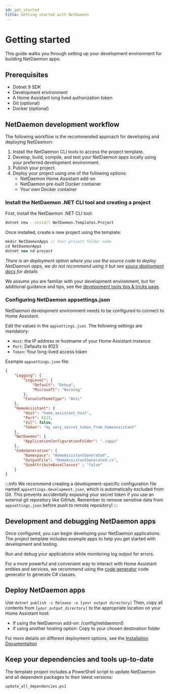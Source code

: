 ```yaml
---
id: get_started
title: Getting started with NetDaemon
---
```


# Getting started

This guide walks you through setting up your development environment for
building NetDaemon apps.

## Prerequisites

- Dotnet 9 SDK
- Development environment
- A Home Assistant long lived authorization token
- Git (optional)
- Docker (optional)

## NetDaemon development workflow

The following workflow is the recommended approach
for developing and deploying NetDaemon:

1. Install the NetDaemon CLI tools to access the project template.
2. Develop, build, compile, and test your NetDaemon apps locally using your preferred development environment.
3. Publish your project.
4. Deploy your project using one of the following options:
    - NetDaemon Home Assistant add-on
    - NetDaemon pre-built Docker container
    - Your own Docker container

### Install the NetDaemon .NET CLI tool and creating a project

First, install the NetDaemon .NET CLI tool:

```bash
dotnet new --install NetDaemon.Templates.Project
```

Once installed, create a new project using the template:

```csharp
mkdir NetDaemonApps // Your project folder name
cd NetDaemonApps
dotnet new nd-project
```

*There is an deployment option where you use the source code
to deploy NetDaemon apps, we do not recommend using it but see
[souce deployment docs](development_source_deploy.md)
for details*

We assume you are familiar with your development environment,
but for additional guidance and tips, see the
[development tools tips & tricks page](development_tools.md).

### Configuring NetDaemon appsettings.json

NetDaemon development environment needs to be configured to
connect to Home Assistant.

Edit the values in the `appsettings.json`. The following settings are mandatory:

- `Host`: the IP address or hostname of your Home Assistant instance
- `Port`: Defaults to 8123
- `Token`: Your long-lived access token

Example `appsettings.json` file:

```json
{
    "Logging": {
        "LogLevel": {
            "Default": "Debug",
            "Microsoft": "Warning"
        },
        "ConsoleThemeType": "Ansi"
    },
    "HomeAssistant": {
        "Host": "home_assistant_host",
        "Port": 8123,
        "Ssl": false,
        "Token": "my_very_secret_token_from_homeassistant"
    },
    "NetDaemon": {
        "ApplicationConfigurationFolder": "./apps"
    },
    "CodeGeneration": {
        "Namespace": "HomeAssistantGenerated",
        "OutputFile": "HomeAssistantGenerated.cs",
        "UseAttributeBaseClasses" : "false"
    }
}
```

:::info
We recommend creating a development-specific configuration file named
`appsettings.development.json`, which is automatically excluded from Git.
This prevents accidentally exposing your secret token if you use an
external git repository like GitHub. Remember to remove sensitive data
from `appsettings.json` before push to remote repository!
:::

## Development and debugging NetDaemon apps

Once configured, you can begin developing your NetDaemon applications.
The project template includes example apps to help you get started with
development and testing.

Run and debug your applications while monitoring log output for errors.

For a more powerful and convenient way to interact with Home Assistant
entities and services, we recommend using the [code generator](../hass_model/hass_model_codegen.md)
code generator to generate C# classes.

## Deploy NetDaemon apps

Use `dotnet publish -c Release -o [your output directory]`
Then, copy all contents from `[your_output_directory]` to the appropriate
location on your Home Assistant host:

- If using the NetDaemon add-on: /config/netdaemon5
- If using another hosting option: Copy to your chosen destination folder

For more details on different deployment options, see the [Installation Documentaiton](user\started\installation.md)

## Keep your dependencies and tools up-to-date

The template project includes a PowerShell script to update NetDaemon
and all dependent packages to their latest versions:

```bash
update_all_dependencies.ps1
```
